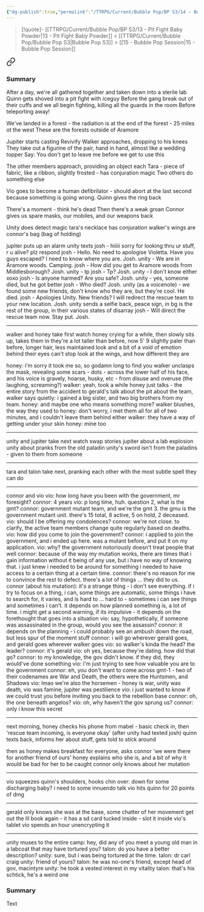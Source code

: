 ```yaml
---
{"dg-publish":true,"permalink":"/TTRPG/Current/Bubble Pop/BP S3/14 - Bubble Pop/"}
---
```


> [!quote]- [[TTRPG/Current/Bubble Pop/BP S3/13 - Pit Fight Baby Powder\|13 - Pit Fight Baby Powder]] < [[TTRPG/Current/Bubble Pop/Bubble Pop S3\|Bubble Pop S3]] > [[15 - Bubble Pop Session\|15 - Bubble Pop Session]]
> 
<div class="transclusion internal-embed is-loaded"><a class="markdown-embed-link" href="/ttrpg/current/bubble-pop/bp-s3/13-pit-fight-baby-powder/#summary" aria-label="Open link"><svg xmlns="http://www.w3.org/2000/svg" width="24" height="24" viewBox="0 0 24 24" fill="none" stroke="currentColor" stroke-width="2" stroke-linecap="round" stroke-linejoin="round" class="svg-icon lucide-link"><path d="M10 13a5 5 0 0 0 7.54.54l3-3a5 5 0 0 0-7.07-7.07l-1.72 1.71"></path><path d="M14 11a5 5 0 0 0-7.54-.54l-3 3a5 5 0 0 0 7.07 7.07l1.71-1.71"></path></svg></a><div class="markdown-embed">



### Summary

After a day, we're all gathered together and taken down into a sterile lab
Quinn gets shoved into a pit fight with iceguy
Before the gang break out of their cuffs and we all begin fighting, killing all the guards in the room
Before teleporting away!

</div></div>



We've landed in a forest - the radiation is at the end of the forest - 25 miles ot the west
These are the forests outside of Aramore

Jupiter starts casting Revivify
Walker approaches, dropping to his knees
	They take out a figurine of the pair, hand in hand, almost like a wedding topper
	Say: You don't get to leave me before we get to use this

The other members approach, providing an object each
	Tara - piece of fabric, like a ribbon, slightly frosted - has conjuration magic
Two others do something else

Vio goes to become a human defibrilator - should abort at the last second because something is going wrong.
Quinn gives the ring back

There's a moment - think he's dead
Then there's a weak groan
Connor gives us spare masks, our mobiles, and our weapons back

Unity does detect magic
	tara's necklace has conjuration
	walker's wings are 
	connor's bag (bag of holding)

jupiter puts up an alarm
unity texts josh - hiiiii sorry for looking thru ur stuff, r u alive? plz respond
josh - Hello. No need to apologise Violetta. Have you guys escaped? I need to know where you are. Josh.
unity - We are in Aramore woods. Camping.
josh - How did you get to Aramore woods from Middlesborough? Josh.
unity - tp
josh - Tp? Josh.
unity - I don't know either xoxo
josh - Is anyone harmed? Are you safe? Josh.
unity - yes, someone died, but he got better
josh - Who died? Josh.
unity (as a voicenote) - we found some new friends, don't know who they are, but they're cool. He died.
josh - Apologies Unity. New friends? I will redirect the rescue team to your new location. Josh.
unity sends a selfie back, peace sign, in bg is the rest of the group, in their various states of disarray
josh - Will direct the rescue team now. Stay put. Josh.

---

walker and honey take first watch
honey crying for a while, then slowly sits up, takes them in
	they're a lot taller than before, now 5' 9
	slightly paler than before, longer hair, less maintained look
	and a bit of a void of emotion behind their eyes
	can't stop look at the wings, and how different they are

honey: i'm sorry it took me so, so godamn long to find you
walker unclasps the mask, revealing some scars - dots - across the lower half of his face, and his voice is gravely, hoarse, husky, etc - from disuse and overuse (the laughing, screaming?)
walker: yeah, took a while
honey just talks - the entire story from the accident to gerald's talk about the pit
about the team, walker says quietly: i gained a big sister, and two big brothers from my team.
honey: and maybe one who means something more?
walker blushes, the way they used to
honey: don't worry, i met them all for all of two minutes, and i couldn't leave them behind either
walker: they have a way of getting under your skin
honey: mine too

---

unity and jupiter take next watch
swap stories
	jupiter about a lab explosion
	unity about pranks from the old paladin
unity's sword isn't from the paladins - given to them from someone

---

tara and talon take next, pranking each other with the most subtle spell they can do

---

connor and vio
vio: how long have you been with the government, mr foresight?
connor: 4 years
vio: p long time, huh. question 2, what is the gmt?
connor: government mutant team, and we're the gmt 3. the gmu is the government mutant unit. there's 15 total, 8 active, 5 on hold, 2 deceased.
vio: should I be offering my condolences?
connor: we're not close. to clarify, the active team members change quite regularly based on deaths.
vio: how did you come to join the government?
connor: i applied to join the government, and i ended up here. was a mutant before, and put it on my application. 
vio: why? the government notoriously doesn't treat people that well
connor: because of the way my mutation works, there are times that i gain information without it being of any use, but i have no way of knowing that. i just knew i needed to be around for something
i needed to have access to a certain thing at a certain time.
connor: there's no reason for me to convince the rest to defect. there's a lot of things ... they did to us.
connor (about his mutation): it's a strange thing - i don't see everything. if i try to focus on a thing, i can, some things are automatic, some things i have to search for, it varies, and is hard to  ... hard to - sometimes i can see things and sometimes i can't. it depends on how planned something is, a lot of time. i might get a second warning, if its impulsive - it depends on the forethought that goes into a situation
vio: say, hypothetically, if someone was assassinated in the group, would you see the assassin?
connor: it depends on the planning - i could probably see an ambush down the road, but less spur of the moment stuff
connor: i will go wherever gerald goes, and gerald goes wherever walker goes
vio: so walker's kinda the head? the leader?
connor: it's gerald
vio: oh yes, because they're dating. how did that go? 
connor: to my knowledge, the gov didn't know. if they did, they would've done something
vio: i'm just trying to see how valuable you are to the government
connor: eh, you don't want to come across gmt-1 - two of their codenames are War and Death, the others were the Huntsmen, and Shadows
vio: lmao we're also the horsemen - honey is war, unity was death, vio was famine, jupiter was pestilience
vio: i just wanted to know if we could trust you before inviting you back to the rebellion base
connor: oh, the one beneath angelos?
vio: oh, why haven't the gov sprung us?
connor: only i know this secret

---

next morning, honey checks his phone
from mabel - basic check in, then 'rescue team incoming, is everyone okay' (after unity had texted josh)
quinn texts back, informs her about stuff, gets told to stick around

then as honey makes breakfast for everyone, asks connor 'we were there for another friend of ours'
honey explains who she is, and a bit of why it would be bad for her to be caught
connor only knows about her mutation

---

vio squeezes quinn's shoulders, hooks chin over: down for some discharging baby? i need to
some innuendo talk
vio hits quinn for 20 points of dmg

---

gerald only knows she was at the base, some chatter of her movement
get out the lil book again - it has a sd card tucked inside - slot it inside vio's tablet
vio spends an hour unencrypting it

---

unity muses to the entire camp: hey, did any of you meet a young old man in a labcoat that may have tortured you?
talon: do you have a better description?
unity: sure, but i was being tortured at the time. 
talon: dr carl craig
unity: friend of yours?
talon: he was no-one's friend, except head of gov, macintyre
unity: he took a vested interest in my vitality
talon: that's his schtick, he's a weird one

### Summary

Text